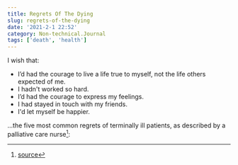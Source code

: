 ```yaml
---
title: Regrets Of The Dying
slug: regrets-of-the-dying
date: '2021-2-1 22:52'
category: Non-technical.Journal
tags: ['death', 'health']
---
```


I wish that:

- I’d had the courage to live a life true to myself, not the life others expected of me.
- I hadn't worked so hard.
- I’d had the courage to express my feelings.
- I had stayed in touch with my friends.
- I'd let myself be happier.

...the five most common regrets of terminally ill patients, as described by a
palliative care nurse[^1]:

[^1]: [source](https://bronnieware.com/blog/regrets-of-the-dying/)
